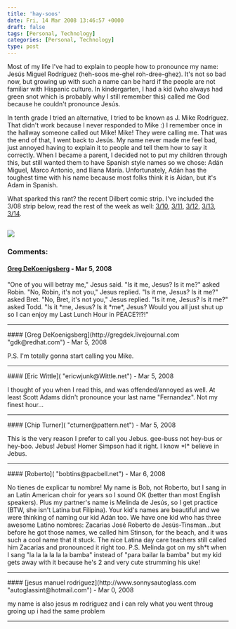 ```yaml
---
title: 'hay-soos'
date: Fri, 14 Mar 2008 13:46:57 +0000
draft: false
tags: [Personal, Technology]
categories: [Personal, Technology]
type: post
---
```


Most of my life I've had to explain to people how to pronounce my name: Jesús Miguel Rodríguez (heh-soos me-ghel roh-dree-ghez). It's not so bad now, but growing up with such a name can be hard if the people are not familiar with Hispanic culture. In kindergarten, I had a kid (who always had green snot which is probably why I still remember this) called me God because he couldn't pronounce Jesús.

In tenth grade I tried an alternative, I tried to be known as J. Mike Rodríguez. That didn't work because I never responded to Mike :) I remember once in the hallway someone called out Mike! Mike! They were calling me. That was the end of that, I went back to Jesús. My name never made me feel bad, just annoyed having to explain it to people and tell them how to say it correctly. When I became a parent, I decided not to put my children through this, but still wanted them to have Spanish style names so we chose: Adán Miguel, Marco Antonio, and Iliana María. Unfortunately, Adán has the toughest time with his name because most folks think it is Aidan, but it's Adam in Spanish.

What sparked this rant? the recent Dilbert comic strip. I've included the 3/08 strip below, read the rest of the week as well: [3/10](http://www.dilbert.com/comics/dilbert/archive/dilbert-20080310.html), [3/11](http://www.dilbert.com/comics/dilbert/archive/dilbert-20080311.html), [3/12](http://www.dilbert.com/comics/dilbert/archive/dilbert-20080312.html), [3/13](http://www.dilbert.com/comics/dilbert/archive/dilbert-20080313.html), [3/14](http://www.dilbert.com/comics/dilbert/archive/dilbert-20080314.html).

[![](http://www.dilbert.com/comics/dilbert/archive/images/dilbert2008034074808.gif)](http://www.dilbert.com/comics/dilbert/archive/dilbert-20080308.html)
---
### Comments:
#### [Greg DeKoenigsberg](http://gregdek.livejournal.com "gdk@redhat.com") - <time datetime="2008-03-14 11:04:04">Mar 5, 2008</time>

"One of you will betray me," Jesus said. "Is it me, Jesus? Is it me?" asked Robin. "No, Robin, it's not you," Jesus replied. "Is it me, Jesus? Is it me?" asked Bret. "No, Bret, it's not you," Jesus replied. "Is it me, Jesus? Is it me?" asked Todd. "Is it \*me, Jesus? Is it \*me\*, Jesus? Would you all just shut up so I can enjoy my Last Lunch Hour in PEACE?!?!"
<hr />
#### [Greg DeKoenigsberg](http://gregdek.livejournal.com "gdk@redhat.com") - <time datetime="2008-03-14 11:05:10">Mar 5, 2008</time>

P.S. I'm totally gonna start calling you Mike.
<hr />
#### [Eric Wittle]( "ericwjunk@Wittle.net") - <time datetime="2008-03-14 16:14:05">Mar 5, 2008</time>

I thought of you when I read this, and was offended/annoyed as well. At least Scott Adams didn't pronounce your last name "Fernandez". Not my finest hour...
<hr />
#### [Chip Turner]( "cturner@pattern.net") - <time datetime="2008-03-14 16:19:18">Mar 5, 2008</time>

This is the very reason I prefer to call you Jebus. gee-buss not hey-bus or hey-boo. Jebus! Jebus! Homer Simpson had it right. I know \*I\* believe in Jebus.
<hr />
#### [Roberto]( "bobtins@pacbell.net") - <time datetime="2008-03-15 04:46:56">Mar 6, 2008</time>

No tienes de explicar tu nombre! My name is Bob, not Roberto, but I sang in an Latin American choir for years so I sound OK (better than most English speakers). Plus my partner's name is Melinda de Jesús, so I get practice (BTW, she isn't Latina but Filipina). Your kid's names are beautiful and we were thinking of naming our kid Adán too. We have one kid who has three awesome Latino nombres: Zacarias José Roberto de Jesús-Tinsman...but before he got those names, we called him Stinson, for the beach, and it was such a cool name that it stuck. The nice Latina day care teachers still called him Zacarias and pronounced it right too. P.S. Melinda got on my sh\*t when I sang "la la la la la la bamba" instead of "para bailar la bamba" but my kid gets away with it because he's 2 and very cute strumming his uke!
<hr />
#### [jesus manuel rodriguez](http://www.sonnysautoglass.com "autoglassint@hotmail.com") - <time datetime="2008-03-16 21:44:44">Mar 0, 2008</time>

my name is also jesus m rodriguez and i can rely what you went throug groing up i had the same problem
<hr />
